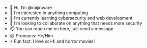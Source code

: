 - 👋 Hi, I’m @raijinware
- 👀 I’m interested in anything computing
- 🌱 I’m currently learning cybersecurity and web development
- 💞️ I’m looking to collaborate on anything that needs more security
- 📫 You can reach me on here, just send a message
- 😄 Pronouns: He/Him
- ⚡ Fun fact: I love sci-fi and horror movies!

<!---
raijinware/raijinware is a ✨ special ✨ repository because its `README.md` (this file) appears on your GitHub profile.
You can click the Preview link to take a look at your changes.
--->
